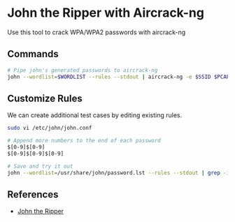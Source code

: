 # John the Ripper with Aircrack-ng

Use this tool to crack WPA/WPA2 passwords with aircrack-ng

## Commands

```bash
# Pipe john's generated passwords to aircrack-ng
john --wordlist=$WORDLIST --rules --stdout | aircrack-ng -e $SSID $PCAP -w -
```

## Customize Rules

We can create additional test cases by editing existing rules.

```bash
sudo vi /etc/john/john.conf

# Append more numbers to the end of each password
$[0-9]$[0-9]
$[0-9]$[0-9]$[0-9]

# Save and try it out
john --wordlist=/usr/share/john/password.lst --rules --stdout | grep -i password123
```

## References

* [John the Ripper](https://www.openwall.com/john/)